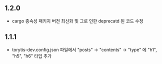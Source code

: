 ## 1.2.0
* cargo 종속성 패키지 버전 최신화 및 그로 인한 deprecatd 된 코드 수정

## 1.1.1
* torytis-dev.config.json 파일에서 "posts" -> "contents" -> "type" 에 "h1", "h5", "h6" 타입 추가
